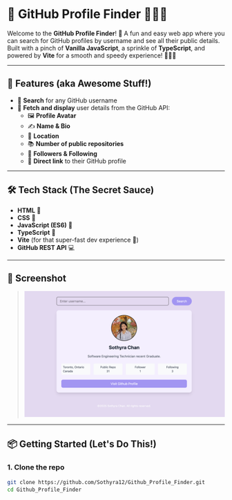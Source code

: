 # 💖 GitHub Profile Finder 🕵️‍♂️✨

Welcome to the **GitHub Profile Finder**! 🌟 A fun and easy web app where you can search for GitHub profiles by username and see all their public details. Built with a pinch of **Vanilla JavaScript**, a sprinkle of **TypeScript**, and powered by **Vite** for a smooth and speedy experience! 🧑‍💻🌈

---

## 🚀 Features (aka Awesome Stuff!)

- 🌸 **Search** for any GitHub username
- 🌼 **Fetch and display** user details from the GitHub API:
  - 🖼️ **Profile Avatar**
  - ✍️ **Name & Bio**
  - 📍 **Location**
  - 📚 **Number of public repositories**
  - 👥 **Followers & Following**
  - 🔗 **Direct link** to their GitHub profile

---

## 🛠 Tech Stack (The Secret Sauce)

- **HTML** 🍞
- **CSS** 🎨
- **JavaScript (ES6)** 🍓
- **TypeScript** 🍋
- **Vite** (for that super-fast dev experience 🚀)
- **GitHub REST API** 💻

---

## 📸 Screenshot

> _![alt text](<Screenshot 2025-04-26 at 8.34.53 in the evening.png>)_

---

## 📦 Getting Started (Let's Do This!)

### 1. Clone the repo

```bash
git clone https://github.com/Sothyra12/Github_Profile_Finder.git
cd Github_Profile_Finder